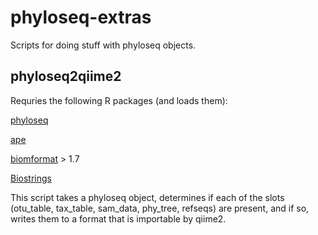 # phyloseq-extras
Scripts for doing stuff with phyloseq objects.

## phyloseq2qiime2
Requries the following R packages (and loads them):

[phyloseq](https://github.com/joey711/phyloseq)

[ape](https://cran.r-project.org/web/packages/ape/index.html)

[biomformat](https://bioconductor.org/packages/release/bioc/html/biomformat.html) > 1.7

[Biostrings](https://bioconductor.org/packages/release/bioc/html/Biostrings.html)

This script takes a phyloseq object, determines if each of the slots (otu_table, tax_table, sam_data, phy_tree, refseqs) are present, and if so, writes them to a format that is importable by qiime2.

